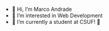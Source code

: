 - 👋 Hi, I’m Marco Andrade
- 👀 I’m interested in Web Development
- 🌱 I’m currently a student at CSUF! 🐘

<!---
mAndra226/mAndra226 is a ✨ special ✨ repository because its `README.md` (this file) appears on your GitHub profile.
You can click the Preview link to take a look at your changes.
--->
